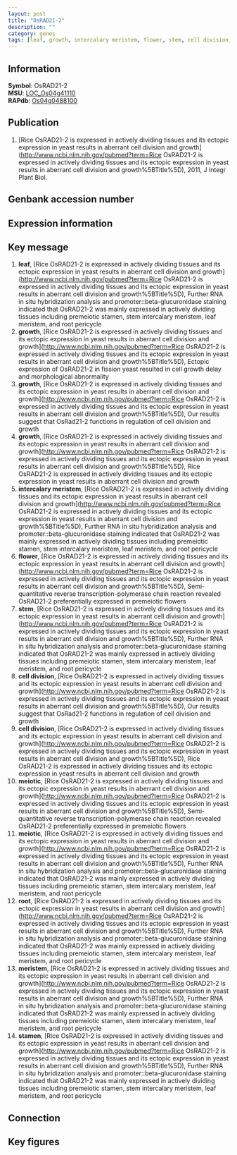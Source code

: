 ```yaml
---
layout: post
title: "OsRAD21-2"
description: ""
category: genes
tags: [leaf, growth, intercalary meristem, flower, stem, cell division, meiotic, root, meristem, stamen, Gene]
---
```


## Information
__Symbol__: OsRAD21-2  
__MSU__: [LOC_Os04g41110](http://rice.plantbiology.msu.edu/cgi-bin/ORF_infopage.cgi?orf=LOC_Os04g41110)  
__RAPdb__: [Os04g0488100](http://rapdb.dna.affrc.go.jp/viewer/gbrowse_details/irgsp1?name=Os04g0488100)  

## Publication
1. [Rice OsRAD21-2 is expressed in actively dividing tissues and its ectopic expression in yeast results in aberrant cell division and growth](http://www.ncbi.nlm.nih.gov/pubmed?term=Rice OsRAD21-2 is expressed in actively dividing tissues and its ectopic expression in yeast results in aberrant cell division and growth%5BTitle%5D), 2011, J Integr Plant Biol.

## Genbank accession number

## Expression information

## Key message
1. __leaf__, [Rice OsRAD21-2 is expressed in actively dividing tissues and its ectopic expression in yeast results in aberrant cell division and growth](http://www.ncbi.nlm.nih.gov/pubmed?term=Rice OsRAD21-2 is expressed in actively dividing tissues and its ectopic expression in yeast results in aberrant cell division and growth%5BTitle%5D),  Further RNA in situ hybridization analysis and promoter::beta-glucuronidase staining indicated that OsRAD21-2 was mainly expressed in actively dividing tissues including premeiotic stamen, stem intercalary meristem, leaf meristem, and root pericycle
2. __growth__, [Rice OsRAD21-2 is expressed in actively dividing tissues and its ectopic expression in yeast results in aberrant cell division and growth](http://www.ncbi.nlm.nih.gov/pubmed?term=Rice OsRAD21-2 is expressed in actively dividing tissues and its ectopic expression in yeast results in aberrant cell division and growth%5BTitle%5D),  Ectopic expression of OsRAD21-2 in fission yeast resulted in cell growth delay and morphological abnormality
3. __growth__, [Rice OsRAD21-2 is expressed in actively dividing tissues and its ectopic expression in yeast results in aberrant cell division and growth](http://www.ncbi.nlm.nih.gov/pubmed?term=Rice OsRAD21-2 is expressed in actively dividing tissues and its ectopic expression in yeast results in aberrant cell division and growth%5BTitle%5D),  Our results suggest that OsRad21-2 functions in regulation of cell division and growth
4. __growth__, [Rice OsRAD21-2 is expressed in actively dividing tissues and its ectopic expression in yeast results in aberrant cell division and growth](http://www.ncbi.nlm.nih.gov/pubmed?term=Rice OsRAD21-2 is expressed in actively dividing tissues and its ectopic expression in yeast results in aberrant cell division and growth%5BTitle%5D), Rice OsRAD21-2 is expressed in actively dividing tissues and its ectopic expression in yeast results in aberrant cell division and growth
5. __intercalary meristem__, [Rice OsRAD21-2 is expressed in actively dividing tissues and its ectopic expression in yeast results in aberrant cell division and growth](http://www.ncbi.nlm.nih.gov/pubmed?term=Rice OsRAD21-2 is expressed in actively dividing tissues and its ectopic expression in yeast results in aberrant cell division and growth%5BTitle%5D),  Further RNA in situ hybridization analysis and promoter::beta-glucuronidase staining indicated that OsRAD21-2 was mainly expressed in actively dividing tissues including premeiotic stamen, stem intercalary meristem, leaf meristem, and root pericycle
6. __flower__, [Rice OsRAD21-2 is expressed in actively dividing tissues and its ectopic expression in yeast results in aberrant cell division and growth](http://www.ncbi.nlm.nih.gov/pubmed?term=Rice OsRAD21-2 is expressed in actively dividing tissues and its ectopic expression in yeast results in aberrant cell division and growth%5BTitle%5D),  Semi-quantitative reverse transcription-polymerase chain reaction revealed OsRAD21-2 preferentially expressed in premeiotic flowers
7. __stem__, [Rice OsRAD21-2 is expressed in actively dividing tissues and its ectopic expression in yeast results in aberrant cell division and growth](http://www.ncbi.nlm.nih.gov/pubmed?term=Rice OsRAD21-2 is expressed in actively dividing tissues and its ectopic expression in yeast results in aberrant cell division and growth%5BTitle%5D),  Further RNA in situ hybridization analysis and promoter::beta-glucuronidase staining indicated that OsRAD21-2 was mainly expressed in actively dividing tissues including premeiotic stamen, stem intercalary meristem, leaf meristem, and root pericycle
8. __cell division__, [Rice OsRAD21-2 is expressed in actively dividing tissues and its ectopic expression in yeast results in aberrant cell division and growth](http://www.ncbi.nlm.nih.gov/pubmed?term=Rice OsRAD21-2 is expressed in actively dividing tissues and its ectopic expression in yeast results in aberrant cell division and growth%5BTitle%5D),  Our results suggest that OsRad21-2 functions in regulation of cell division and growth
9. __cell division__, [Rice OsRAD21-2 is expressed in actively dividing tissues and its ectopic expression in yeast results in aberrant cell division and growth](http://www.ncbi.nlm.nih.gov/pubmed?term=Rice OsRAD21-2 is expressed in actively dividing tissues and its ectopic expression in yeast results in aberrant cell division and growth%5BTitle%5D), Rice OsRAD21-2 is expressed in actively dividing tissues and its ectopic expression in yeast results in aberrant cell division and growth
10. __meiotic__, [Rice OsRAD21-2 is expressed in actively dividing tissues and its ectopic expression in yeast results in aberrant cell division and growth](http://www.ncbi.nlm.nih.gov/pubmed?term=Rice OsRAD21-2 is expressed in actively dividing tissues and its ectopic expression in yeast results in aberrant cell division and growth%5BTitle%5D),  Semi-quantitative reverse transcription-polymerase chain reaction revealed OsRAD21-2 preferentially expressed in premeiotic flowers
11. __meiotic__, [Rice OsRAD21-2 is expressed in actively dividing tissues and its ectopic expression in yeast results in aberrant cell division and growth](http://www.ncbi.nlm.nih.gov/pubmed?term=Rice OsRAD21-2 is expressed in actively dividing tissues and its ectopic expression in yeast results in aberrant cell division and growth%5BTitle%5D),  Further RNA in situ hybridization analysis and promoter::beta-glucuronidase staining indicated that OsRAD21-2 was mainly expressed in actively dividing tissues including premeiotic stamen, stem intercalary meristem, leaf meristem, and root pericycle
12. __root__, [Rice OsRAD21-2 is expressed in actively dividing tissues and its ectopic expression in yeast results in aberrant cell division and growth](http://www.ncbi.nlm.nih.gov/pubmed?term=Rice OsRAD21-2 is expressed in actively dividing tissues and its ectopic expression in yeast results in aberrant cell division and growth%5BTitle%5D),  Further RNA in situ hybridization analysis and promoter::beta-glucuronidase staining indicated that OsRAD21-2 was mainly expressed in actively dividing tissues including premeiotic stamen, stem intercalary meristem, leaf meristem, and root pericycle
13. __meristem__, [Rice OsRAD21-2 is expressed in actively dividing tissues and its ectopic expression in yeast results in aberrant cell division and growth](http://www.ncbi.nlm.nih.gov/pubmed?term=Rice OsRAD21-2 is expressed in actively dividing tissues and its ectopic expression in yeast results in aberrant cell division and growth%5BTitle%5D),  Further RNA in situ hybridization analysis and promoter::beta-glucuronidase staining indicated that OsRAD21-2 was mainly expressed in actively dividing tissues including premeiotic stamen, stem intercalary meristem, leaf meristem, and root pericycle
14. __stamen__, [Rice OsRAD21-2 is expressed in actively dividing tissues and its ectopic expression in yeast results in aberrant cell division and growth](http://www.ncbi.nlm.nih.gov/pubmed?term=Rice OsRAD21-2 is expressed in actively dividing tissues and its ectopic expression in yeast results in aberrant cell division and growth%5BTitle%5D),  Further RNA in situ hybridization analysis and promoter::beta-glucuronidase staining indicated that OsRAD21-2 was mainly expressed in actively dividing tissues including premeiotic stamen, stem intercalary meristem, leaf meristem, and root pericycle

## Connection

## Key figures


